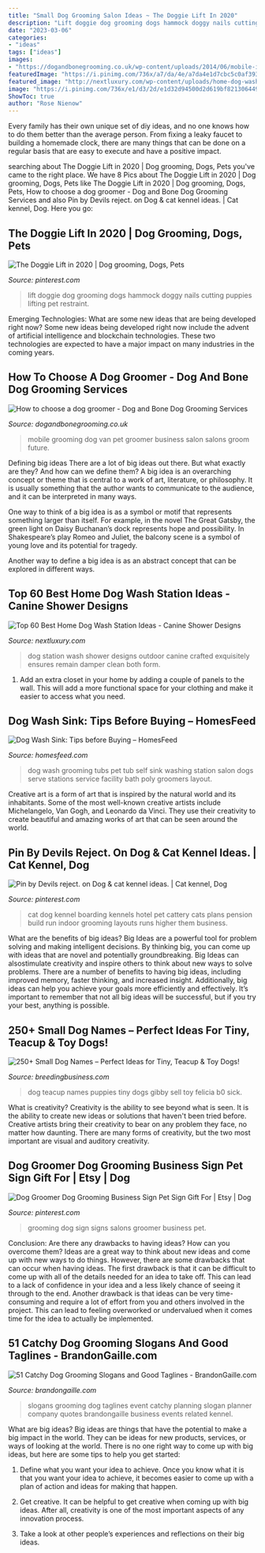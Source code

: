 ```yaml
---
title: "Small Dog Grooming Salon Ideas ~ The Doggie Lift In 2020"
description: "Lift doggie dog grooming dogs hammock doggy nails cutting puppies lifting pet restraint"
date: "2023-03-06"
categories:
- "ideas"
tags: ["ideas"]
images:
- "https://dogandbonegrooming.co.uk/wp-content/uploads/2014/06/mobile-in-mind.jpg"
featuredImage: "https://i.pinimg.com/736x/a7/da/4e/a7da4e1d7cbc5c0af393574276566e47.jpg"
featured_image: "http://nextluxury.com/wp-content/uploads/home-dog-wash-station-design-ideas.jpg"
image: "https://i.pinimg.com/736x/e1/d3/2d/e1d32d94500d2d619bf8213064494c41.jpg"
ShowToc: true
author: "Rose Nienow"
---
```



Every family has their own unique set of diy ideas, and no one knows how to do them better than the average person. From fixing a leaky faucet to building a homemade clock, there are many things that can be done on a regular basis that are easy to execute and have a positive impact.

	

		
searching about The Doggie Lift in 2020 | Dog grooming, Dogs, Pets you've came to the right place. We have 8 Pics about The Doggie Lift in 2020 | Dog grooming, Dogs, Pets like The Doggie Lift in 2020 | Dog grooming, Dogs, Pets, How to choose a dog groomer - Dog and Bone Dog Grooming Services and also Pin by Devils reject. on Dog &amp; cat kennel ideas. | Cat kennel, Dog. Here you go:
		
    
## The Doggie Lift In 2020 | Dog Grooming, Dogs, Pets

<img loading=lazy src="https://i.pinimg.com/736x/a7/da/4e/a7da4e1d7cbc5c0af393574276566e47.jpg" onerror="this.onerror=null;this.src='https://tse4.mm.bing.net/th?id=OIP.no0Q-IdE2OykqJKVZORJ6QHaI2&amp;pid=15.1';" alt="The Doggie Lift in 2020 | Dog grooming, Dogs, Pets">

_Source: pinterest.com_

>lift doggie dog grooming dogs hammock doggy nails cutting puppies lifting pet restraint. 

	

Emerging Technologies: What are some new ideas that are being developed right now?
Some new ideas being developed right now include the advent of artificial intelligence and blockchain technologies. These two technologies are expected to have a major impact on many industries in the coming years.

    
## How To Choose A Dog Groomer - Dog And Bone Dog Grooming Services

<img loading=lazy src="https://dogandbonegrooming.co.uk/wp-content/uploads/2014/06/mobile-in-mind.jpg" onerror="this.onerror=null;this.src='https://tse1.mm.bing.net/th?id=OIP.9zGEWzRYeU0ag8tFSSssrQAAAA&amp;pid=15.1';" alt="How to choose a dog groomer - Dog and Bone Dog Grooming Services">

_Source: dogandbonegrooming.co.uk_

>mobile grooming dog van pet groomer business salon salons groom future. 

	

Defining big ideas
There are a lot of big ideas out there. But what exactly are they? And how can we define them?
A big idea is an overarching concept or theme that is central to a work of art, literature, or philosophy. It is usually something that the author wants to communicate to the audience, and it can be interpreted in many ways.

One way to think of a big idea is as a symbol or motif that represents something larger than itself. For example, in the novel The Great Gatsby, the green light on Daisy Buchanan’s dock represents hope and possibility. In Shakespeare’s play Romeo and Juliet, the balcony scene is a symbol of young love and its potential for tragedy.

Another way to define a big idea is as an abstract concept that can be explored in different ways.

    
## Top 60 Best Home Dog Wash Station Ideas - Canine Shower Designs

<img loading=lazy src="http://nextluxury.com/wp-content/uploads/home-dog-wash-station-design-ideas.jpg" onerror="this.onerror=null;this.src='https://tse4.mm.bing.net/th?id=OIP.tD79QohLrIGEQ5lGzME8-AHaJQ&amp;pid=15.1';" alt="Top 60 Best Home Dog Wash Station Ideas - Canine Shower Designs">

_Source: nextluxury.com_

>dog station wash shower designs outdoor canine crafted exquisitely ensures remain damper clean both form. 

	

1. Add an extra closet in your home by adding a couple of panels to the wall. This will add a more functional space for your clothing and make it easier to access what you need.

    
## Dog Wash Sink: Tips Before Buying – HomesFeed

<img loading=lazy src="https://homesfeed.com/wp-content/uploads/2015/06/three-units-of-dogs-wash-sink-stations-with-stairs-in-pets-care-station.jpg" onerror="this.onerror=null;this.src='https://tse4.mm.bing.net/th?id=OIP.Fl_D7Cf-2_j4fPLcefiiawHaFj&amp;pid=15.1';" alt="Dog Wash Sink: Tips before Buying – HomesFeed">

_Source: homesfeed.com_

>dog wash grooming tubs pet tub self sink washing station salon dogs serve stations service facility bath poly groomers layout. 

	

Creative art is a form of art that is inspired by the natural world and its inhabitants. Some of the most well-known creative artists include Michelangelo, Van Gogh, and Leonardo da Vinci. They use their creativity to create beautiful and amazing works of art that can be seen around the world.

    
## Pin By Devils Reject. On Dog &amp; Cat Kennel Ideas. | Cat Kennel, Dog

<img loading=lazy src="https://i.pinimg.com/736x/be/0f/ba/be0fba2a09a1c7767213cf3be0266e2c.jpg" onerror="this.onerror=null;this.src='https://tse4.mm.bing.net/th?id=OIP.vI_5duhc6D-ICc4-eD-rywHaE8&amp;pid=15.1';" alt="Pin by Devils reject. on Dog &amp; cat kennel ideas. | Cat kennel, Dog">

_Source: pinterest.com_

>cat dog kennel boarding kennels hotel pet cattery cats plans pension build run indoor grooming layouts runs higher them business. 

	

What are the benefits of big ideas?
Big Ideas are a powerful tool for problem solving and making intelligent decisions. By thinking big, you can come up with ideas that are novel and potentially groundbreaking. Big Ideas can alsostimulate creativity and inspire others to think about new ways to solve problems.
There are a number of benefits to having big ideas, including improved memory, faster thinking, and increased insight. Additionally, big ideas can help you achieve your goals more efficiently and effectively. It’s important to remember that not all big ideas will be successful, but if you try your best, anything is possible.

    
## 250+ Small Dog Names – Perfect Ideas For Tiny, Teacup &amp; Toy Dogs!

<img loading=lazy src="https://breedingbusiness.com/wp-content/uploads/2019/06/small-dog-names.jpeg" onerror="this.onerror=null;this.src='https://tse4.mm.bing.net/th?id=OIP.kwR_INfiBqihrCpjE22JKQHaEo&amp;pid=15.1';" alt="250+ Small Dog Names – Perfect Ideas for Tiny, Teacup &amp; Toy Dogs!">

_Source: breedingbusiness.com_

>dog teacup names puppies tiny dogs gibby sell toy felicia b0 sick. 

	

What is creativity?
Creativity is the ability to see beyond what is seen. It is the ability to create new ideas or solutions that haven't been tried before. Creative artists bring their creativity to bear on any problem they face, no matter how daunting. There are many forms of creativity, but the two most important are visual and auditory creativity.

    
## Dog Groomer Dog Grooming Business Sign Pet Sign Gift For | Etsy | Dog

<img loading=lazy src="https://i.pinimg.com/736x/e1/d3/2d/e1d32d94500d2d619bf8213064494c41.jpg" onerror="this.onerror=null;this.src='https://tse4.mm.bing.net/th?id=OIP.-Bg9jsexPEfZTvyaFkbMsgHaF4&amp;pid=15.1';" alt="Dog Groomer Dog Grooming Business Sign Pet Sign Gift For | Etsy | Dog">

_Source: pinterest.com_

>grooming dog sign signs salons groomer business pet. 

	

Conclusion: Are there any drawbacks to having ideas? How can you overcome them?
Ideas are a great way to think about new ideas and come up with new ways to do things. However, there are some drawbacks that can occur when having ideas. The first drawback is that it can be difficult to come up with all of the details needed for an idea to take off. This can lead to a lack of confidence in your idea and a less likely chance of seeing it through to the end. Another drawback is that ideas can be very time-consuming and require a lot of effort from you and others involved in the project. This can lead to feeling overworked or undervalued when it comes time for the idea to actually be implemented.

    
## 51 Catchy Dog Grooming Slogans And Good Taglines - BrandonGaille.com

<img loading=lazy src="https://brandongaille.com/wp-content/uploads/2017/04/dog-grooming-slogans.png" onerror="this.onerror=null;this.src='https://tse2.mm.bing.net/th?id=OIP.8jYqPJ_QyVbxxvYib139iAHaLG&amp;pid=15.1';" alt="51 Catchy Dog Grooming Slogans and Good Taglines - BrandonGaille.com">

_Source: brandongaille.com_

>slogans grooming dog taglines event catchy planning slogan planner company quotes brandongaille business events related kennel. 

	

What are big ideas?
Big ideas are things that have the potential to make a big impact in the world. They can be ideas for new products, services, or ways of looking at the world. There is no one right way to come up with big ideas, but here are some tips to help you get started:
1. Define what you want your idea to achieve. Once you know what it is that you want your idea to achieve, it becomes easier to come up with a plan of action and ideas for making that happen.

2. Get creative. It can be helpful to get creative when coming up with big ideas. After all, creativity is one of the most important aspects of any innovation process.

3. Take a look at other people’s experiences and reflections on their big ideas.

